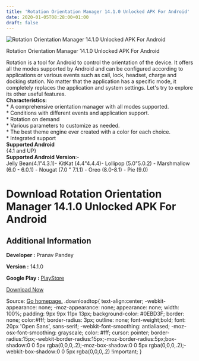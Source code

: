 ```yaml
---
title: 'Rotation Orientation Manager 14.1.0 Unlocked APK For Android'
date: 2020-01-05T08:28:00+01:00
draft: false
---
```


![Rotation Orientation Manager 14.1.0 Unlocked APK For Android](https://i0.wp.com/apkhome.net/wp-content/uploads/2020/01/Rotation-Orientation-Manager-14.1.0-Unlocked.png "Rotation Orientation Manager 14.1.0 Unlocked APK For Android")

  

Rotation Orientation Manager 14.1.0 Unlocked APK For Android

Rotation is a tool for Android to control the orientation of the device. It offers all the modes supported by Android and can be configured according to applications or various events such as call, lock, headset, charge and docking station. No matter that the application has a specific mode, it completely replaces the application and system settings. Let's try to explore its other useful features.  
**Characteristics:**  
\* A comprehensive orientation manager with all modes supported.  
\* Conditions with different events and application support.  
\* Rotation on demand  
\* Various parameters to customize as needed.  
\* The best theme engine ever created with a color for each choice.  
\* Integrated support  
**Supported Android**  
{4.1 and UP}  
**Supported Android Version**:-  
Jelly Bean(4.1"4.3.1)- KitKat (4.4"4.4.4)- Lollipop (5.0"5.0.2) - Marshmallow (6.0 - 6.0.1) - Nougat (7.0 " 7.1.1) - Oreo (8.0-8.1) - Pie (9.0)

Download Rotation Orientation Manager 14.1.0 Unlocked APK For Android
=====================================================================

Additional Information
----------------------

**Developer :** Pranav Pandey

**Version :** 14.1.0

**Google Play :** [PlayStore](https://play.google.com/store/apps/details?id=com.pranavpandey.rotation&hl=en)

  

[Download Now](https://store4app.co/post/rotation-orientation-manager-14-1-0-unlocked-apk-for-android_1578148514)

  
Source: [Go homepage.](https://store4app.co/post/rotation-orientation-manager-14-1-0-unlocked-apk-for-android_1578148514) .downloadtop{ text-align:center; -webkit-appearance: none; -moz-appearance: none; appearance: none; width: 100%; padding: 9px 9px 11px 13px; background-color: #0EBD3F; border: none; color:#fff; border-radius: 3px; outline: none; font-weight;bold; font: 20px 'Open Sans', sans-serif; -webkit-font-smoothing: antialiased; -moz-osx-font-smoothing: grayscale; color: #fff; cursor: pointer; border-radius:15px;-webkit-border-radius:15px;-moz-border-radius:5px;box-shadow:0 0 5px rgba(0,0,0,.2);-moz-box-shadow:0 0 5px rgba(0,0,0,.2);-webkit-box-shadow:0 0 5px rgba(0,0,0,.2) !important; }